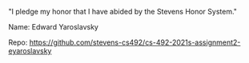 "I pledge my honor that I have abided by the Stevens Honor System."

Name: Edward Yaroslavsky

Repo: https://github.com/stevens-cs492/cs-492-2021s-assignment2-eyaroslavsky

